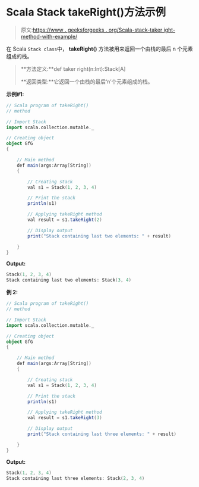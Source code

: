# Scala Stack takeRight()方法示例

> 原文:[https://www . geeksforgeeks . org/Scala-stack-taker ight-method-with-example/](https://www.geeksforgeeks.org/scala-stack-takeright-method-with-example/)

在 Scala `Stack class`中， **takeRight()** 方法被用来返回一个由栈的最后 n 个元素组成的栈。

> **方法定义:**def taker right(n:Int):Stack[A]
> 
> **返回类型:**它返回一个由栈的最后‘n’个元素组成的栈。

**示例#1:**

```scala
// Scala program of takeRight() 
// method 

// Import Stack 
import scala.collection.mutable._

// Creating object 
object GfG 
{ 

    // Main method 
    def main(args:Array[String]) 
    { 

        // Creating stack
        val s1 = Stack(1, 2, 3, 4) 

        // Print the stack 
        println(s1) 

        // Applying takeRight method  
        val result = s1.takeRight(2)

        // Display output 
        print("Stack containing last two elements: " + result) 

    } 
} 
```

**Output:**

```scala
Stack(1, 2, 3, 4)
Stack containing last two elements: Stack(3, 4)

```

**例 2:**

```scala
// Scala program of takeRight() 
// method 

// Import Stack 
import scala.collection.mutable._

// Creating object 
object GfG 
{ 

    // Main method 
    def main(args:Array[String]) 
    { 

        // Creating stack
        val s1 = Stack(1, 2, 3, 4) 

        // Print the stack 
        println(s1) 

        // Applying takeRight method  
        val result = s1.takeRight(3)

        // Display output 
        print("Stack containing last three elements: " + result) 

    } 
} 
```

**Output:**

```scala
Stack(1, 2, 3, 4)
Stack containing last three elements: Stack(2, 3, 4)

```